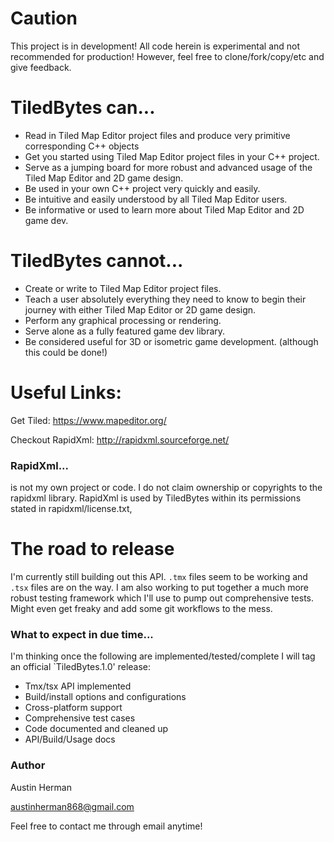 # Caution

This project is in development! All code herein is experimental and not recommended for production!
However, feel free to clone/fork/copy/etc and give feedback.

# TiledBytes can...

 - Read in Tiled Map Editor project files and produce very primitive corresponding C++ objects
 - Get you started using Tiled Map Editor project files in your C++ project.
 - Serve as a jumping board for more robust and advanced usage of the Tiled Map Editor and 2D game
   design.
 - Be used in your own C++ project very quickly and easily.
 - Be intuitive and easily understood by all Tiled Map Editor users.
 - Be informative or used to learn more about Tiled Map Editor and 2D game dev.

# TiledBytes cannot...

 - Create or write to Tiled Map Editor project files.
 - Teach a user absolutely everything they need to know to begin their journey with either Tiled Map
   Editor or 2D game design.
 - Perform any graphical processing or rendering.
 - Serve alone as a fully featured game dev library.
 - Be considered useful for 3D or isometric game development. (although this could be done!)

# Useful Links:

Get Tiled: https://www.mapeditor.org/

Checkout RapidXml: http://rapidxml.sourceforge.net/

### RapidXml...

is not my own project or code. I do not claim ownership or copyrights to the rapidxml library.
RapidXml is used by TiledBytes within its permissions stated in rapidxml/license.txt, 

# The road to release

I'm currently still building out this API. `.tmx` files seem to be working and `.tsx` files are on the
way. I am also working to put together a much more robust testing framework which I'll use to pump
out comprehensive tests. Might even get freaky and add some git workflows to the mess.

### What to expect in due time...

I'm thinking once the following are implemented/tested/complete I will tag an official `TiledBytes.1.0' release:
 - Tmx/tsx API implemented
 - Build/install options and configurations
 - Cross-platform support
 - Comprehensive test cases
 - Code documented and cleaned up
 - API/Build/Usage docs

### Author

Austin Herman

austinherman868@gmail.com

Feel free to contact me through email anytime!
